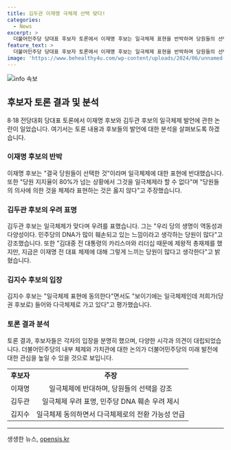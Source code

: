 ```yaml
---
title: 김두관 이재명 극체제 선택 맞다!
categories:
  - News
excerpt: >
  더불어민주당 당대표 후보자 토론에서 이재명 후보는 일극체제 표현을 반박하며 당원들의 선택이라고 주장했고, 김두관 후보는 이를 지지하며 당내 다양성이 훼손된다고 언급했다. 김지수 후보는 일극체제에 동의하면서도 다극체제로의 전환을 강조했으며, 이에 대해 이재명 후보는 당원의 선택을 폄하하는 것이 될 수 있다고 반박했다. 이에 대해 김두관 후보는 김대중 전 대통령과 이재명 전 대표의 리더십을 비교하며 일극체제라는 견해를 지지했다. (총 단어 수: 106)
feature_text: >
  더불어민주당 당대표 후보자 토론에서 이재명 후보는 일극체제 표현을 반박하며 당원들의 선택이라고 주장했고, 김두관 후보는 이를 지지하며 당내 다양성이 훼손된다고 언급했다. 김지수 후보는 일극체제에 동의하면서도 다극체제로의 전환을 강조했으며, 이에 대해 이재명 후보는 당원의 선택을 폄하하는 것이 될 수 있다고 반박했다. 이에 대해 김두관 후보는 김대중 전 대통령과 이재명 전 대표의 리더십을 비교하며 일극체제라는 견해를 지지했다. (총 단어 수: 106)
image: 'https://www.behealthy4u.com/wp-content/uploads/2024/06/unnamed-file.png'
---
```


<p><img src="https://www.behealthy4u.com/wp-content/uploads/2024/06/unnamed-file.png" alt="info 속보" /></p>

<h2 data-ke-size="size26">후보자 토론 결과 및 분석</h2>

<p data-ke-size="size16">8·18 전당대회 당대표 토론에서 이재명 후보와 김두관 후보의 일극체제 발언에 관한 논란이 일었습니다. 여기서는 토론 내용과 후보들의 발언에 대한 분석을 살펴보도록 하겠습니다.</p>

<h3>이재명 후보의 반박</h3>

<p data-ke-size="size16">이재명 후보는 "결국 당원들이 선택한 것"이라며 일극체제에 대한 표현에 반대했습니다. 또한 "당원 지지율이 80%가 넘는 상황에서 그것을 일극체제라 할 수 없다"며 "당원들의 의사에 의한 것을 체제라 표현하는 것은 옳지 않다"고 주장했습니다.</p>

<h3>김두관 후보의 우려 표명</h3>

<p data-ke-size="size16">김두관 후보는 일극체제가 맞다며 우려를 표했습니다. 그는 "우리 당의 생명이 역동성과 다양성이다. 민주당의 DNA가 많이 훼손되고 있는 느낌이라고 생각하는 당원이 많다"고 강조했습니다. 또한 "김대중 전 대통령의 카리스마와 리더십 때문에 제왕적 총재제를 했지만, 지금은 이재명 전 대표 체제에 대해 그렇게 느끼는 당원이 많다고 생각한다"고 밝혔습니다.</p>

<h3>김지수 후보의 입장</h3>

<p data-ke-size="size16">김지수 후보는 "일극체제 표현에 동의한다"면서도 "보이기에는 일극체제인데 저희가(당권 후보로) 들어와 다극체제로 가고 있다"고 평가했습니다.</p>

<h3>토론 결과 분석</h3>

<p data-ke-size="size16">토론 결과, 후보자들은 각자의 입장을 분명히 했으며, 다양한 시각과 의견이 대립되었습니다. 더불어민주당의 내부 체제와 가치관에 대한 논의가 더불어민주당의 미래 발전에 대한 관심을 높일 수 있을 것으로 보입니다.</p>

<table>
    <tr>
        <td style="text-align: center; height: 17px;"><b>후보자</b></td>
        <td style="text-align: center; height: 17px;"><b>주장</b></td>
    </tr>
    <tr>
        <td style="text-align: center; height: 17px;">이재명</td>
        <td style="text-align: center; height: 17px;">일극체제에 반대하며, 당원들의 선택을 강조</td>
    </tr>
    <tr>
        <td style="text-align: center; height: 17px;">김두관</td>
        <td style="text-align: center; height: 17px;">일극체제 우려 표명, 민주당 DNA 훼손 우려 제시</td>
    </tr>
    <tr>
        <td style="text-align: center; height: 17px;">김지수</td>
        <td style="text-align: center; height: 17px;">일극체제 동의하면서 다극체제로의 전환 가능성 언급</td>
    </tr>
</table>

<p><hr></p>
생생한 뉴스, <a href="https://opensis.kr" rel="dofollow">opensis.kr</a>


